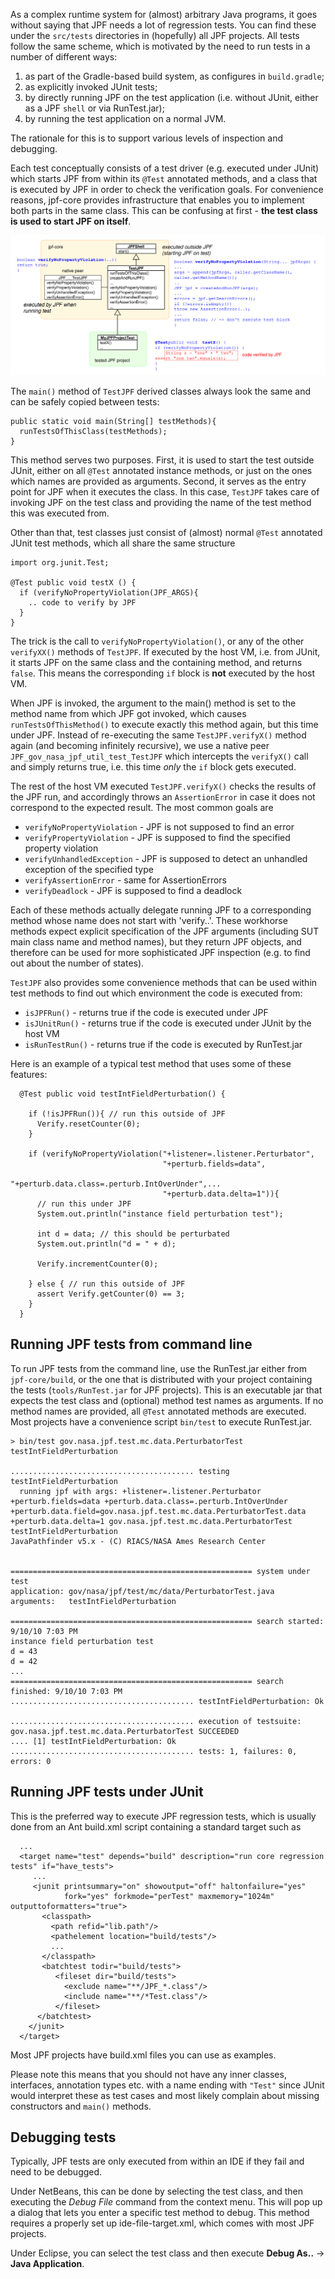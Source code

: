 As a complex runtime system for (almost) arbitrary Java programs, it goes without saying that JPF needs a lot of regression tests. You can find these under the `src/tests` directories in (hopefully) all JPF projects. All tests follow the same scheme, which is motivated by the need to run tests in a number of different ways:

  1. as part of the Gradle-based build system, as configures in `build.gradle`;
  1. as explicitly invoked JUnit tests;
  1. by directly running JPF on the test application (i.e. without JUnit, either as a JPF `shell` or via RunTest.jar);
  1. by running the test application on a normal JVM.

The rationale for this is to support various levels of inspection and debugging. 

Each test conceptually consists of a test driver (e.g. executed under JUnit) which starts JPF from within its `@Test` annotated methods, and a class that is executed by JPF in order to check the verification goals. For convenience reasons, jpf-core provides infrastructure that enables you to implement both parts in the same class. This can be confusing at first - **the test class is used to start JPF on itself**.

![Figure: Unit Testing in JPF](https://raw.githubusercontent.com/javapathfinder/jpf-core/refs/heads/master/docs/graphics/new-testing.svg)

The `main()` method of `TestJPF` derived classes always look the same and can be safely copied between tests:

~~~~~~~~ {.java}
public static void main(String[] testMethods){
  runTestsOfThisClass(testMethods);
}
~~~~~~~~

This method serves two purposes. First, it is used to start the test outside JUnit, either on all `@Test` annotated instance methods, or just on the ones which names are provided as arguments. Second, it serves as the entry point for JPF when it executes the class. In this case, `TestJPF` takes care of invoking JPF on the test class and providing the name of the test method this was executed from.

Other than that, test classes just consist of (almost) normal `@Test` annotated JUnit test methods, which all share the same structure

~~~~~~~~ {.java}
import org.junit.Test;

@Test public void testX () {
  if (verifyNoPropertyViolation(JPF_ARGS){
    .. code to verify by JPF
  }
}
~~~~~~~~

The trick is the call to `verifyNoPropertyViolation()`, or any of the other `verifyXX()` methods of `TestJPF`. If executed by the host VM, i.e. from JUnit, it starts JPF on the same class and the containing method, and returns `false`. This means the corresponding `if` block is **not** executed by the host VM.

When JPF is invoked, the argument to the main() method is set to the method name from which JPF got invoked, which causes `runTestsOfThisMethod()` to execute exactly this method again, but this time under JPF. Instead of re-executing the same `TestJPF.verifyX()` method again (and becoming infinitely recursive), we use a native peer `JPF_gov_nasa_jpf_util_test_TestJPF` which intercepts the `verifyX()` call and simply returns true, i.e. this time *only* the `if` block gets executed.

The rest of the host VM executed `TestJPF.verifyX()` checks the results of the JPF run, and accordingly throws an `AssertionError` in case it does not correspond to the expected result. The most common goals are

 * `verifyNoPropertyViolation` - JPF is not supposed to find an error
 * `verifyPropertyViolation` - JPF is supposed to find the specified property violation
 * `verifyUnhandledException` - JPF is supposed to detect an unhandled exception of the specified type
 * `verifyAssertionError` - same for AssertionErrors
 * `verifyDeadlock` - JPF is supposed to find a deadlock

Each of these methods actually delegate running JPF to a corresponding method whose name does not start with 'verify..'. These workhorse methods expect explicit specification of the JPF arguments (including SUT main class name and method names), but they return JPF objects, and therefore can be used for more sophisticated JPF inspection (e.g. to find out about the number of states).

`TestJPF` also provides some convenience methods that can be used within test methods to find out which environment the code is executed from:

 * `isJPFRun()` - returns true if the code is executed under JPF
 * `isJUnitRun()` - returns true if the code is executed under JUnit by the host VM
 * `isRunTestRun()` - returns true if the code is executed by RunTest.jar

Here is an example of a typical test method that uses some of these features:

~~~~~~~~ {.java}
  @Test public void testIntFieldPerturbation() {

    if (!isJPFRun()){ // run this outside of JPF
      Verify.resetCounter(0);
    }

    if (verifyNoPropertyViolation("+listener=.listener.Perturbator",
                                  "+perturb.fields=data",
                                  "+perturb.data.class=.perturb.IntOverUnder",...
                                  "+perturb.data.delta=1")){
      // run this under JPF
      System.out.println("instance field perturbation test");

      int d = data; // this should be perturbated
      System.out.println("d = " + d);

      Verify.incrementCounter(0);

    } else { // run this outside of JPF
      assert Verify.getCounter(0) == 3;
    }
  }
~~~~~~~~

## Running JPF tests from command line ##
To run JPF tests from the command line, use the RunTest.jar either from `jpf-core/build`, or the one that is distributed with your project containing the tests (`tools/RunTest.jar` for JPF projects). This is an executable jar that expects the test class and (optional) method test names as arguments. If no method names are provided, all `@Test` annotated methods are executed. Most projects have a convenience script `bin/test` to execute RunTest.jar.

~~~~~~~~ {.bash}
> bin/test gov.nasa.jpf.test.mc.data.PerturbatorTest testIntFieldPerturbation

......................................... testing testIntFieldPerturbation
  running jpf with args: +listener=.listener.Perturbator +perturb.fields=data +perturb.data.class=.perturb.IntOverUnder +perturb.data.field=gov.nasa.jpf.test.mc.data.PerturbatorTest.data +perturb.data.delta=1 gov.nasa.jpf.test.mc.data.PerturbatorTest testIntFieldPerturbation
JavaPathfinder v5.x - (C) RIACS/NASA Ames Research Center


====================================================== system under test
application: gov/nasa/jpf/test/mc/data/PerturbatorTest.java
arguments:   testIntFieldPerturbation 

====================================================== search started: 9/10/10 7:03 PM
instance field perturbation test
d = 43
d = 42
...
====================================================== search finished: 9/10/10 7:03 PM
......................................... testIntFieldPerturbation: Ok

......................................... execution of testsuite: gov.nasa.jpf.test.mc.data.PerturbatorTest SUCCEEDED
.... [1] testIntFieldPerturbation: Ok
......................................... tests: 1, failures: 0, errors: 0
~~~~~~~~

## Running JPF tests under JUnit ##

This is the preferred way to execute JPF regression tests, which is usually done from an Ant build.xml script containing a standard target such as

~~~~~~~~ {.xml}
  ...
  <target name="test" depends="build" description="run core regression tests" if="have_tests">
     ...
     <junit printsummary="on" showoutput="off" haltonfailure="yes"
            fork="yes" forkmode="perTest" maxmemory="1024m" outputtoformatters="true">
       <classpath>
         <path refid="lib.path"/>
         <pathelement location="build/tests"/>
         ...
       </classpath>
       <batchtest todir="build/tests">
          <fileset dir="build/tests">
            <exclude name="**/JPF_*.class"/>
            <include name="**/*Test.class"/>
          </fileset>
      </batchtest>
    </junit>
  </target>
~~~~~~~~

Most JPF projects have build.xml files you can use as examples.

Please note this means that you should not have any inner classes, interfaces, annotation types etc. with a name ending with `"Test"` since JUnit would interpret these as test cases and most likely complain about missing constructors and `main()` methods.

## Debugging tests ##

Typically, JPF tests are only executed from within an IDE if they fail and need to be debugged. 

Under NetBeans, this can be done by selecting the test class, and then executing the *Debug File* command from the context menu. This will pop up a dialog that lets you enter a specific test method to debug. This method requires a properly set up ide-file-target.xml, which comes with most JPF projects.

Under Eclipse, you can select the test class and then execute **Debug As..** -> **Java Application**.

